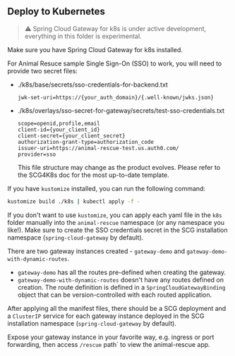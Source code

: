 ## Deploy to Kubernetes

> :warning: Spring Cloud Gateway for k8s is under active development, everything in this folder is experimental.  

Make sure you have Spring Cloud Gateway for k8s installed.

For Animal Resuce sample Single Sign-On (SSO) to work, you will need to provide two secret files:

* ./k8s/base/secrets/sso-credentials-for-backend.txt
  ```
  jwk-set-uri=https://{your_auth_domain}/{.well-known/jwks.json}
  ``` 
* ./k8s/overlays/sso-secret-for-gateway/secrets/test-sso-credentials.txt
  ```
  scope=openid,profile,email
  client-id={your_client_id}
  client-secret={your_client_secret}
  authorization-grant-type=authorization_code
  issuer-uri=https://animal-rescue-test.us.auth0.com/
  provider=sso
  ```
  This file structure may change as the product evolves. Please refer to the SCG4K8s doc for the most up-to-date template.
  
If you have `kustomize` installed, you can run the following command:

```bash
kustomize build ./k8s | kubectl apply -f -
```

If you don't want to use `kustomize`, you can apply each yaml file in the `k8s` folder manually into the `animal-rescue` namespace (or any namespace you like!). Make sure to create the SSO credentials secret in the SCG installation namespace (`spring-cloud-gateway` by default).

There are two gateway instances created - `gateway-demo` and `gateway-demo-with-dynamic-routes`. 
* `gateway-demo` has all the routes pre-defined when creating the gateway. 
* `gateway-demo-with-dynamic-routes` doesn't have any routes defined on creation. The route definition is defined in a `SpringCloudGatewayBinding` object that can be version-controlled with each routed application.

After applying all the manifest files, there should be a SCG deployment and a `ClusterIP` service for each gateway instance deployed in the SCG installation namespace (`spring-cloud-gateway` by default).

Expose your gateway instance in your favorite way, e.g. ingress or port forwarding, then access `/rescue` path` to view the animal-rescue app.

